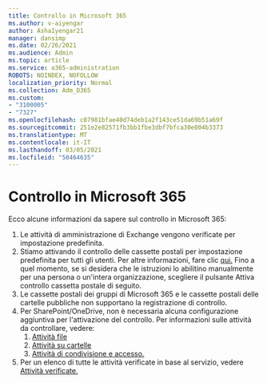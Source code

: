 ```yaml
---
title: Controllo in Microsoft 365
ms.author: v-aiyengar
author: AshaIyengar21
manager: dansimp
ms.date: 02/26/2021
ms.audience: Admin
ms.topic: article
ms.service: o365-administration
ROBOTS: NOINDEX, NOFOLLOW
localization_priority: Normal
ms.collection: Adm_O365
ms.custom:
- "3100005"
- "7327"
ms.openlocfilehash: c07981bfae40d74deb1a2f143ce51da69b51a69f
ms.sourcegitcommit: 251e2e82571fb3bb1fbe3dbf7bfca30e004b3373
ms.translationtype: MT
ms.contentlocale: it-IT
ms.lasthandoff: 03/05/2021
ms.locfileid: "50464635"
---
```

# <a name="auditing-in-microsoft-365"></a>Controllo in Microsoft 365

Ecco alcune informazioni da sapere sul controllo in Microsoft 365:

1. Le attività di amministrazione di Exchange vengono verificate per impostazione predefinita.
1. Stiamo attivando il controllo delle cassette postali per impostazione predefinita per tutti gli utenti. Per altre informazioni, fare clic [qui.](https://techcommunity.microsoft.com/t5/Security-Privacy-and-Compliance/Exchange-Mailbox-Auditing-will-be-enabled-by-default/ba-p/215171) Fino a quel momento, se si desidera che le istruzioni lo abilitino manualmente per una persona o un'intera organizzazione, scegliere il pulsante Attiva controllo cassetta postale di seguito.
1. Le cassette postali dei gruppi di Microsoft 365 e le cassette postali delle cartelle pubbliche non supportano la registrazione di controllo.
1. Per SharePoint/OneDrive, non è necessaria alcuna configurazione aggiuntiva per l'attivazione del controllo. Per informazioni sulle attività da controllare, vedere:
    1. [Attività file](https://docs.microsoft.com/office365/securitycompliance/search-the-audit-log-in-security-and-compliance#file-and-page-activities)
    1. [Attività su cartelle](https://docs.microsoft.com/office365/securitycompliance/search-the-audit-log-in-security-and-compliance#folder-activities)
    1. [Attività di condivisione e accesso.](https://docs.microsoft.com/office365/securitycompliance/search-the-audit-log-in-security-and-compliance#sharing-and-access-request-activities)
1. Per un elenco di tutte le attività verificate in base al servizio, vedere [Attività verificate.](https://docs.microsoft.com/office365/securitycompliance/search-the-audit-log-in-security-and-compliance#audited-activities)
